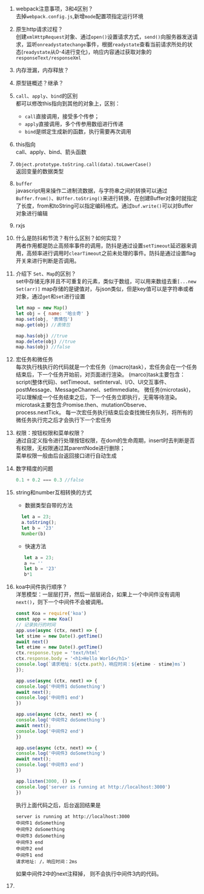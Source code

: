 # <center></center>

1. webpack注意事项，3和4区别？  
   去掉`webpack.config.js`,新增`mode`配置项指定运行环境
2. 原生http请求过程？  
   创建`xmlHttpRequest`对象、通过`open()`设置请求方式，`send()`向服务器发送请求，监听`onreadystatechange`事件，根据`readystate`查看当前请求所处的状态(`readystate`从0-4进行变化)，响应内容通过获取对象的`responseText/responseXml`
3. 内存泄漏，内存释放？
4. 原型链概述？继承？
5. `call`、`apply`、`bind`的区别  
   都可以修改this指向到其他的对象上，区别：  
   * `call`直接调用，接受多个传参；
   * `apply`直接调用，多个传参用数组进行传递
   * `bind`是绑定生成新的函数，执行需要再次调用
6. this指向  
   call、apply、bind、箭头函数
7. `Object.prototype.toString.call(data).toLowerCase()`  
   返回变量的数据类型
8. `buffer`  
   javascript用来操作二进制流数据，与字符串之间的转换可以通过`Buffer.from()`、`BUffer.toString()`来进行转换，在创建Buffer对象时就指定了长度，from和toString可以指定编码格式。通过`buf.write()`可以对Buffer对象进行编辑
9.  rxjs
10. 什么是防抖和节流？有什么区别？如何实现？  
    两者作用都是防止高频率事件的调用，防抖是通过设置`setTimeout`延迟器来调用，高频率进行调用时`clearTimeout`之前未处理的事件。防抖是通过设置flag开关来进行判断是否调用。
11. 介绍下 `Set`、`Map`的区别？  
    set中存储无序并且不可重复的元素，类似于数组，可以用来数组去重`[...new Set(arr)]`
    map存储的是键值对，与json类似，但是key值可以是字符串或者对象，通过`get`和`set`进行设置
    ```javascript
    let map = new Map()
    let obj = { name: '哈士奇' }
    map.set(obj, '表情包')
    map.get(obj) //表情包

    map.has(obj) //true
    map.delete(obj) //true
    map.has(obj) //false
    ```
12. 宏任务和微任务  
    每次执行栈执行的代码就是一个宏任务（(macro)task），宏任务会在一个任务结束后，下一个任务开始前，对页面进行渲染。
    (marco)task主要包含：script(整体代码)、setTimeout、setInterval、I/O、UI交互事件、postMessage、MessageChannel、setImmediate。
    微任务(microtask)，可以理解成一个任务结束之后，下一个任务立即执行，无需等待渲染。
    microtask主要包含:Promise.then、mutationObserve、process.nextTick。
    每一次宏任务执行结束后会查找微任务队列，将所有的微任务执行完之后才会执行下一个宏任务
13. 权限：按钮权限和菜单权限？  
    通过自定义指令进行处理按钮权限，在dom的生命周期，insert时去判断是否有权限，无权限通过其parentNode进行删除；  
    菜单权限一般由后台返回接口进行自动生成
14. 数字精度的问题  
    ```javascript
    0.1 + 0.2 === 0.3 //false
    ```
15. string和number互相转换的方式  
    * 数据类型自带的方法
    ```javascript
      let a = 23;
      a.toString();
      let b = '23'
      Number(b)
    ```
    * 快速方法  
    ```javascript
       let a = 23;
       a += ''
       let b = '23'
       b*1
    ```
16. koa中间件执行顺序？  
    洋葱模型：一层层打开，然后一层层闭合，如果上一个中间件没有调用`next()`，则下一个中间件不会被调用。
    ```javascript
    const Koa = require('koa')
    const app = new Koa()
    // 记录执行的时间
    app.use(async (ctx, next) => {
    let stime = new Date().getTime()
    await next()
    let etime = new Date().getTime()
    ctx.response.type = 'text/html'
    ctx.response.body = '<h1>Hello World</h1>'
    console.log(`请求地址: ${ctx.path}，响应时间：${etime - stime}ms`)
    });

    app.use(async (ctx, next) => {
    console.log('中间件1 doSomething')
    await next();
    console.log('中间件1 end')
    })

    app.use(async (ctx, next) => {
    console.log('中间件2 doSomething')
    await next();
    console.log('中间件2 end')
    })

    app.use(async (ctx, next) => {
    console.log('中间件3 doSomething')
    await next();
    console.log('中间件3 end')
    })

    app.listen(3000, () => {
    console.log('server is running at http://localhost:3000')
    })
    ```
    执行上面代码之后，后台返回结果是

    ```
    server is running at http://localhost:3000
    中间件1 doSomething
    中间件2 doSomething
    中间件3 doSomething
    中间件3 end
    中间件2 end
    中间件1 end
    请求地址: /，响应时间：2ms
    ```
    如果中间件2中的next注释掉， 则不会执行中间件3内的代码。

17. 